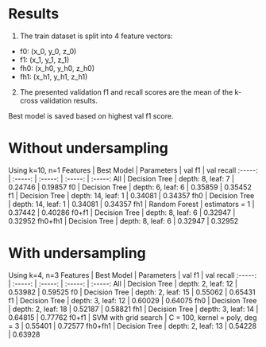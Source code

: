 # Results
1. The train dataset is split into 4 feature vectors:
- f0: (x_0, y_0, z_0)
- f1: (x_1, y_1, z_1) 
- fh0: (x_h0, y_h0, z_h0)
- fh1: (x_h1, y_h1, z_h1)
2. The presented validation f1 and recall scores are the mean of the k-cross validation results.

Best model is saved based on highest val f1 score.

# Without undersampling
Using k=10, n=1
Features | Best Model | Parameters | val f1 | val recall
:-----: | :-----: | :-----: | :-----: | :-----:
All | Decision Tree | depth: 8, leaf: 7 | 0.24746 | 0.19857
f0 | Decision Tree | depth: 6, leaf: 6 | 0.35859 | 0.35452
f1 | Decision Tree | depth: 14, leaf: 1 | 0.34081 | 0.34357
fh0 | Decision Tree | depth: 14, leaf: 1 | 0.34081 | 0.34357
fh1 | Random Forest | estimators = 1 | 0.37442 | 0.40286
f0+f1 | Decision Tree | depth: 8, leaf: 6 | 0.32947 | 0.32952
fh0+fh1 | Decision Tree | depth: 8, leaf: 6 | 0.32947 | 0.32952

# With undersampling
Using k=4, n=3
Features | Best Model | Parameters | val f1 | val recall
:-----: | :-----: | :-----: | :-----: | :-----:
All | Decision Tree | depth: 2, leaf: 12 | 0.53982 | 0.59525
f0 | Decision Tree | depth: 2, leaf: 15 | 0.55062 | 0.65431
f1 | Decision Tree | depth: 3, leaf: 12 | 0.60029 | 0.64075
fh0 | Decision Tree | depth: 2, leaf: 18 | 0.52187 | 0.58821
fh1 | Decision Tree | depth: 3, leaf: 14 | 0.64815 | 0.77762
f0+f1 | SVM with grid search | C = 100, kernel = poly, deg = 3 | 0.55401 | 0.72577
fh0+fh1 | Decision Tree | depth: 2, leaf: 13 | 0.54228 | 0.63928
